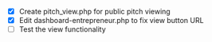 - [x] Create pitch_view.php for public pitch viewing
- [x] Edit dashboard-entrepreneur.php to fix view button URL
- [ ] Test the view functionality

